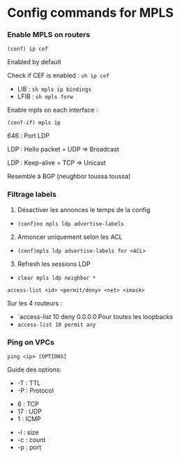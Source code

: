 # Config commands for MPLS

### Enable MPLS on routers

`(conf) ip cef`

Enabled by default

Check if CEF is enabled : `sh ip cef`

+ LIB : `sh mpls ip bindings`
+ LFIB : `sh mpls forw`

Enable mpls on each interface :

`(conf-if) mpls ip`


646 : Port LDP

LDP  : Hello packet = UDP => Broadcast

LDP : Keep-alive = TCP => Unicast

Resemble à BGP (neughbor toussa toussa)

### Filtrage labels

1. Désactiver les annonces le temps de la config
  - `(conf)no mpls ldp advertise-labels`
2. Annoncer uniquement selon les ACL
  - `(conf)mpls ldp advertise-labels for <ACL>`
3. Refresh les sessions LDP
  - `clear mpls ldp neighbor *`
  
`access-list <id> <permit/deny> <net> <imask>`

Sur les 4 routeurs : 
- `access-list 10 deny <loopback> 0.0.0.0 Pour toutes les loopbacks
- `access-list 10 permit any`

### Ping on VPCs

`ping <ip> [OPTIONS]`

Guide des options:
 + -T : TTL
 + -P : Protocol 
  - 6 : TCP
  - 17 : UDP
  - 1 : ICMP
 + -l : size
 + -c : count
 + -p : port

